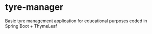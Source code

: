 # tyre-manager
Basic tyre management application for educational purposes coded in Spring Boot + ThymeLeaf
